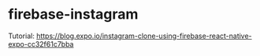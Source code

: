 # firebase-instagram

Tutorial: https://blog.expo.io/instagram-clone-using-firebase-react-native-expo-cc32f61c7bba
